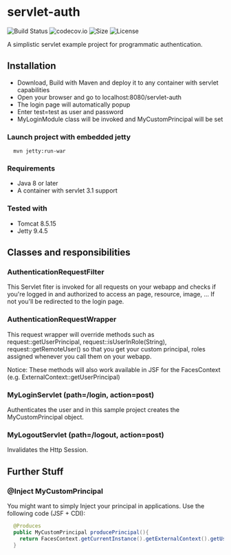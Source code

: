 # servlet-auth

![Build Status](https://travis-ci.org/nickscha/servlet-auth.svg?branch=master)
![codecov.io](https://codecov.io/github/nickscha/servlet-auth/coverage.svg?branch=master)
![Size](https://reposs.herokuapp.com/?path=nickscha/servlet-auth)
![License](https://img.shields.io/hexpm/l/plug.svg)

A simplistic servlet example project for programmatic authentication.
 
 
## Installation
* Download, Build with Maven and deploy it to any container with servlet capabilities
* Open your browser and go to localhost:8080/servlet-auth
* The login page will automatically popup
* Enter test=test as user and password
* MyLoginModule class will be invoked and MyCustomPrincipal will be set
### Launch project with embedded jetty
```
  mvn jetty:run-war
```

### Requirements

* Java 8 or later
* A container with servlet 3.1 support

### Tested with
* Tomcat 8.5.15
* Jetty 9.4.5
 
 
## Classes and responsibilities

### AuthenticationRequestFilter
This Servlet fiter is invoked for all requests on your webapp and checks if you're logged in and authorized to access an page, resource, image, ... If not you'll be redirected to the login page. 

### AuthenticationRequestWrapper
This request wrapper will override methods such as request::getUserPrincipal, request::isUserInRole(String), request::getRemoteUser() so that you get your custom principal, roles assigned whenever you call them on your webapp.

Notice: These methods will also work available in JSF for the FacesContext (e.g. ExternalContext::getUserPrincipal)

### MyLoginServlet (path=/login, action=post)
Authenticates the user and in this sample project creates the MyCustomPrincipal object.

### MyLogoutServlet (path=/logout, action=post)
Invalidates the Http Session.
 
 
## Further Stuff

### @Inject MyCustomPrincipal
You might want to simply Inject your principal in applications. Use the following code (JSF + CDI):

```java
  @Produces
  public MyCustomPrincipal producePrincipal(){
    return FacesContext.getCurrentInstance().getExternalContext().getUserPrincipal();
  }
```
